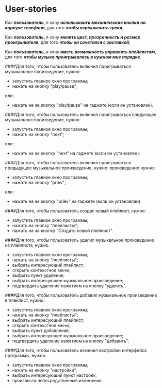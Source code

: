 User-stories
=========
  
Как ***пользователь***, я хочу ***использовать механические кнопки на корпусе телефона***, для того ***чтобы переключать треки***;

Как ***пользователь***, я хочу ***менять цвет, прозрачность и размер проигрывателя***, для того ***чтобы он сочетался с заставкой***;

Как ***пользователь***, я хочу ***иметь возможность управлять плейлистом***, для того ***чтобы музыка проигрывалась в нужном мне порядке***.


####Для того, чтобы пользователь включил проигрываться музыкальное произведение, нужно:
* запустить главное окно программы;
* нажать на кнопку "play/pause";

или:
* нажать на на кнопку "play/pause" на гаджете (если он установлен).

####Для того, чтобы пользователь включил проигрываться следующее музыкальное произведение, нужно:
* запустить главное окно программы;
* нажать на кнопку "next";

или:
* нажать на на кнопку "next" на гаджете (если он установлен).

####Для того, чтобы пользователь включил проигрываться предыдущее музыкальное произведение, нужно:
произведение нужно:
* запустить главное окно программы;
* нажать на кнопку "priev";

или:
* нажать на на кнопку "priev" на гаджете (если он установлен).

####Для того, чтобы пользователь создал новый плейлист, нужно:
* запустить главное окно программы;
* нажать на кнопку "плейлисты";
* нажать на на кнопку "Создать новый плейлист".

####Для того, чтобы пользователь удалил музыкальное произведение из плейлиста, нужно:
* запустить главное окно программы;
* нажать на кнопку "плейлисты";
* выбрать интересующий плейлист;
* открыть контекстное меню;
* выбрать пункт удаления;
* выбрать интересующее музыкальное произведение;
* подтвердить удаление нажатием на кнопку "удалить".

####Для того, чтобы пользователь добавил музыкальное произведение в плейлист, нужно:
* запустить главное окно программы;
* нажать на иконку "плейлисты";
* выбрать интересующий плейлист;
* открыть контекстное меню;
* выбрать пункт добавления;
* выбрать интересующее музыкальное произведение;
* подтвердить удаление нажатием на кнопку "добавить".

####Для того, чтобы пользователь изменил настройки интерфейса программы, нужно:
* запустить главное окно программы;
* нажать на иконку "настройки";
* выбрать интересующий пункт настроек;
* произвести непосредственные изменения.
